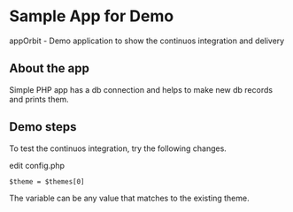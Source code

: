 Sample App for Demo
===================

appOrbit - Demo application to show the continuos integration and delivery

## About the app
Simple PHP app has a db connection and helps to make new db records and prints them.

## Demo steps
To test the continuos integration, try the following changes.

edit config.php
```
$theme = $themes[0]
```

The variable can be any value that matches to the existing theme.
